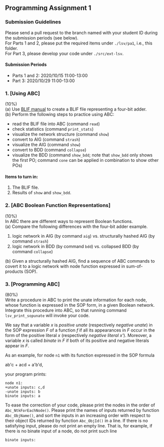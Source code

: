 ## Programming Assignment 1

### Submission Guidelines
Please send a pull request to the branch named with your student ID during the submission periods (see below).  
For Parts 1 and 2, please put the required items under `./lsv/pa1`, i.e., this folder.  
For Part 3, please develop your code under `./src/ext-lsv`.

#### Submission Periods
- Parts 1 and 2: 2020/10/15 11:00-13:00  
- Part 3: 2020/10/29 11:00-13:00  

### 1. [Using ABC]
(10%)  
(a) Use [BLIF manual](http://www.eecs.berkeley.edu/~alanmi/publications/other/blif.pdf) to create a BLIF file representing a four-bit adder.  
(b) Perform the following steps to practice using ABC:
 - read the BLIF file into ABC (command `read`)
 - check statistics (command `print_stats`)
 - visualize the network structure (command `show`)
 - convert to AIG (command `strash`)
 - visualize the AIG (command `show`)
 - convert to BDD (command `collapse`)
 - visualize the BDD (command `show_bdd`; note that `show_bdd` only shows the first PO; command `cone` can be applied in combination to show other POs)

#### Items to turn in:
 1. The BLIF file.
 2. Results of `show` and `show_bdd`.

### 2. [ABC Boolean Function Representations]
(10%)  
In ABC there are different ways to represent Boolean functions.  
(a) Compare the following differences with the four-bit adder example.  
1. logic network in AIG (by command `aig`) vs.
structurally hashed AIG (by command `strash`)
2. logic network in BDD (by command `bdd`) vs.
collapsed BDD (by command `collapse`)

(b) Given a structurally hashed AIG, find a sequence of ABC commands to covert it to a logic network with node function expressed in sum-of-products (SOP).

### 3. [Programming ABC]
(80%)  
Write a procedure in ABC to print the unate information for each node,
whose function is expressed in the SOP form, in a given Boolean network.
Integrate this procedure into ABC, so that running command `lsv_print_sopunate` will invoke your code.

We say that a variable *x* is *positive unate* (respectively *negative unate*) in the SOP expression *F* of a function *f* if all its appearances in *F* occur in the form of the positive literal *x* (respectively *negative literal x'*).
Moreover, a variable *x* is called *binate* in *F* if both of its positive and negative literals appear in *F*.

As an example, for node `n1` with its function expressed in the SOP formula

ab'c + acd + a'b'd,

your program prints:
```
node n1:
+unate inputs: c,d
-unate inputs: b
binate inputs: a
```

To ease the correction of your code,
please print the nodes in the order of `Abc_NtkForEachNode()`.
Please print the names of inputs returned by function `Abc_ObjName()`, and sort the inputs in an increasing order with respect to their object IDs returned by function `Abc_ObjId()` in a line.
If there is no satisfying input,
please do not print an empty line.
That is, for example, if there is no binate input of a node, do not print such line
```
binate inputs:
```
